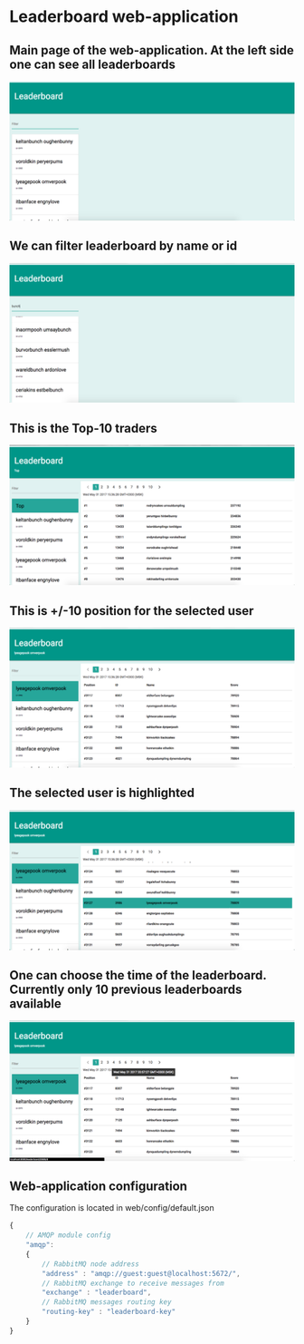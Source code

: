 # Leaderboard web-application
## Main page of the web-application. At the left side one can see all leaderboards
![Main page](screenshots/main.png "Main page")
## We can filter leaderboard by name or id
![Search](screenshots/search_leaderboard.png "Search")
## This is the Top-10 traders
![Top Leaderboard](screenshots/top_leaderboard.png "Top Leaderboard")
## This is +/-10 position for the selected user
![User Leaderboard](screenshots/user_leaderboard1.png "User Leaderboard")
## The selected user is highlighted
![User Leaderboard](screenshots/user_leaderboard2.png "User Leaderboard")
## One can choose the time of the leaderboard. Currently only 10 previous leaderboards available
![User Leaderboard (Time choice)](screenshots/user_leaderboard_time.png "User Leaderboard (Time choice)")
## Web-application configuration
The configuration is located in web/config/default.json
```javascript
{
    // AMQP module config
    "amqp":
    {
        // RabbitMQ node address
        "address" : "amqp://guest:guest@localhost:5672/",
        // RabbitMQ exchange to receive messages from
        "exchange" : "leaderboard",
        // RabbitMQ messages routing key
        "routing-key" : "leaderboard-key"
    }
}
```